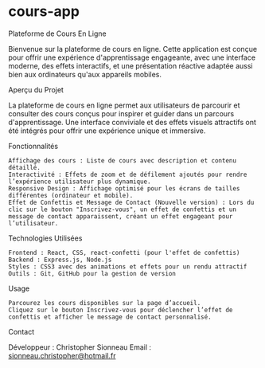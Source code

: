 # cours-app

Plateforme de Cours En Ligne

Bienvenue sur la plateforme de cours en ligne. Cette application est conçue pour offrir une expérience d'apprentissage engageante, avec une interface moderne, des effets interactifs, et une présentation réactive adaptée aussi bien aux ordinateurs qu'aux appareils mobiles.

Aperçu du Projet

La plateforme de cours en ligne permet aux utilisateurs de parcourir et consulter des cours conçus pour inspirer et guider dans un parcours d'apprentissage. Une interface conviviale et des effets visuels attractifs ont été intégrés pour offrir une expérience unique et immersive.

Fonctionnalités

    Affichage des cours : Liste de cours avec description et contenu détaillé.
    Interactivité : Effets de zoom et de défilement ajoutés pour rendre l’expérience utilisateur plus dynamique.
    Responsive Design : Affichage optimisé pour les écrans de tailles différentes (ordinateur et mobile).
    Effet de Confettis et Message de Contact (Nouvelle version) : Lors du clic sur le bouton "Inscrivez-vous", un effet de confettis et un message de contact apparaissent, créant un effet engageant pour l’utilisateur.

Technologies Utilisées

    Frontend : React, CSS, react-confetti (pour l'effet de confettis)
    Backend : Express.js, Node.js
    Styles : CSS3 avec des animations et effets pour un rendu attractif
    Outils : Git, GitHub pour la gestion de version
    
Usage

    Parcourez les cours disponibles sur la page d’accueil.
    Cliquez sur le bouton Inscrivez-vous pour déclencher l’effet de confettis et afficher le message de contact personnalisé.
    
Contact

Développeur : Christopher Sionneau
Email : sionneau.christopher@hotmail.fr

